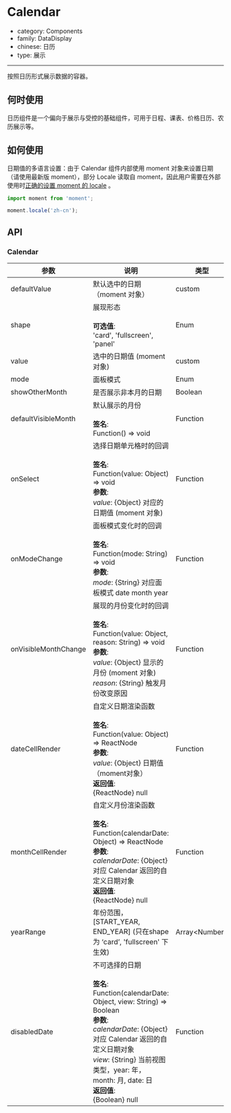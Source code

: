 # Calendar

-   category: Components
-   family: DataDisplay
-   chinese: 日历
-   type: 展示

---

按照日历形式展示数据的容器。

## 何时使用

日历组件是一个偏向于展示与受控的基础组件，可用于日程、课表、价格日历、农历展示等。

## 如何使用

日期值的多语言设置：由于 Calendar 组件内部使用 moment 对象来设置日期（请使用最新版 moment），部分 Locale 读取自 moment，因此用户需要在外部使用时[正确的设置 moment 的 locale](http://momentjs.cn/docs/#/i18n/changing-locale/) 。

```js
import moment from 'moment';

moment.locale('zh-cn');
```

## API

### Calendar

| 参数                   | 说明                                                                                                                                                                                                                                               | 类型               | 默认值                   |
| -------------------- | ------------------------------------------------------------------------------------------------------------------------------------------------------------------------------------------------------------------------------------------------ | ---------------- | --------------------- |
| defaultValue         | 默认选中的日期（moment 对象）                                                                                                                                                                                                                               | custom           | -                     |
| shape                | 展现形态<br/><br/>**可选值**:<br/>'card', 'fullscreen', 'panel'                                                                                                                                                                                         | Enum             | 'fullscreen'          |
| value                | 选中的日期值 (moment 对象)                                                                                                                                                                                                                               | custom           | -                     |
| mode                 | 面板模式                                                                                                                                                                                                                                             | Enum             | -                     |
| showOtherMonth       | 是否展示非本月的日期                                                                                                                                                                                                                                       | Boolean          | true                  |
| defaultVisibleMonth  | 默认展示的月份<br/><br/>**签名**:<br/>Function() => void                                                                                                                                                                                                  | Function         | -                     |
| onSelect             | 选择日期单元格时的回调<br/><br/>**签名**:<br/>Function(value: Object) => void<br/>**参数**:<br/>_value_: {Object} 对应的日期值 (moment 对象)                                                                                                                            | Function         | func.noop             |
| onModeChange         | 面板模式变化时的回调<br/><br/>**签名**:<br/>Function(mode: String) => void<br/>**参数**:<br/>_mode_: {String} 对应面板模式 date month year                                                                                                                           | Function         | func.noop             |
| onVisibleMonthChange | 展现的月份变化时的回调<br/><br/>**签名**:<br/>Function(value: Object, reason: String) => void<br/>**参数**:<br/>_value_: {Object} 显示的月份 (moment 对象)<br/>_reason_: {String} 触发月份改变原因                                                                             | Function         | func.noop             |
| dateCellRender       | 自定义日期渲染函数<br/><br/>**签名**:<br/>Function(value: Object) => ReactNode<br/>**参数**:<br/>_value_: {Object} 日期值（moment对象）<br/>**返回值**:<br/>{ReactNode} null<br/>                                                                                       | Function         | value => value.date() |
| monthCellRender      | 自定义月份渲染函数<br/><br/>**签名**:<br/>Function(calendarDate: Object) => ReactNode<br/>**参数**:<br/>_calendarDate_: {Object} 对应 Calendar 返回的自定义日期对象<br/>**返回值**:<br/>{ReactNode} null<br/>                                                                | Function         | -                     |
| yearRange            | 年份范围，[START_YEAR, END_YEAR] \(只在shape 为 ‘card’, 'fullscreen' 下生效)                                                                                                                                                                                | Array&lt;Number> | -                     |
| disabledDate         | 不可选择的日期<br/><br/>**签名**:<br/>Function(calendarDate: Object, view: String) => Boolean<br/>**参数**:<br/>_calendarDate_: {Object} 对应 Calendar 返回的自定义日期对象<br/>_view_: {String} 当前视图类型，year: 年， month: 月, date: 日<br/>**返回值**:<br/>{Boolean} null<br/> | Function         | -                     |
